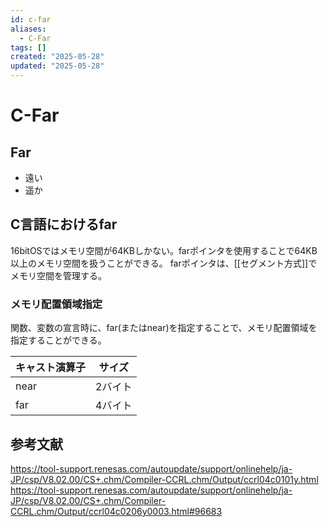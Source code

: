 ```yaml
---
id: c-far
aliases:
  - C-Far
tags: []
created: "2025-05-28"
updated: "2025-05-28"
---
```


# C-Far
## Far
- 遠い
- 遥か

## C言語におけるfar
16bitOSではメモリ空間が64KBしかない。farポインタを使用することで64KB以上のメモリ空間を扱うことができる。
farポインタは、[[セグメント方式]]でメモリ空間を管理する。

### メモリ配置領域指定
関数、変数の宣言時に、far(またはnear)を指定することで、メモリ配置領域を指定することができる。

| キャスト演算子 | サイズ |
| -------------- | --------------- |
| near | 2バイト |
| far | 4バイト |


## 参考文献
https://tool-support.renesas.com/autoupdate/support/onlinehelp/ja-JP/csp/V8.02.00/CS+.chm/Compiler-CCRL.chm/Output/ccrl04c0101y.html
https://tool-support.renesas.com/autoupdate/support/onlinehelp/ja-JP/csp/V8.02.00/CS+.chm/Compiler-CCRL.chm/Output/ccrl04c0206y0003.html#96683
